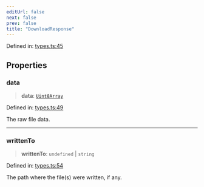 ```yaml
---
editUrl: false
next: false
prev: false
title: "DownloadResponse"
---
```


Defined in: [types.ts:45](https://github.com/tylerbutler/tools-monorepo/blob/main/packages/dill/src/types.ts#L45)

## Properties

### data

> **data**: [`Uint8Array`](https://developer.mozilla.org/docs/Web/JavaScript/Reference/Global_Objects/Uint8Array)

Defined in: [types.ts:49](https://github.com/tylerbutler/tools-monorepo/blob/main/packages/dill/src/types.ts#L49)

The raw file data.

***

### writtenTo

> **writtenTo**: `undefined` \| `string`

Defined in: [types.ts:54](https://github.com/tylerbutler/tools-monorepo/blob/main/packages/dill/src/types.ts#L54)

The path where the file(s) were written, if any.

